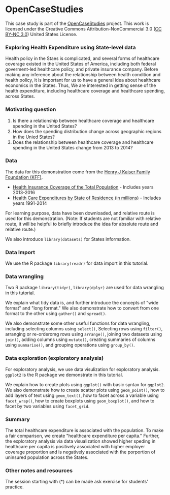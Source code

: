 # OpenCaseStudies

This case study is part of the [OpenCaseStudies]() project. This work is licensed under the Creative Commons Attribution-NonCommercial 3.0 ([CC BY-NC 3.0](https://creativecommons.org/licenses/by-nc/3.0/us/)) United States License.


### Exploring Health Expenditure using State-level data 

Health policy in the Staes is complicated, and several forms of healthcare 
coverage existed in the United States of America, including both federal goverment-led 
healthcare policy, and private insurance company. Before making any inference about 
the relationship between health condition and health policy, it is important for us to 
have a general idea about healthcare economics in the States. Thus, We are interested in 
getting sense of the health expenditure, including healthcare coverage and 
healthcare spending, across States.  

### Motivating question

1. Is there a relationship between healthcare coverage and healthcare spending in the United States?   
2. How does the spending distribution change across geographic regions in the Unied States?  
3. Does the relationship between healthcare coverage and healthcare spending in the United States change from 2013 to 2014?  

### Data

The data for this demonstration come from the [Henry J Kaiser Family Foundation (KFF)](https://www.kff.org). 

* [Health Insurance Coverage of the Total Population](https://www.kff.org/other/state-indicator/total-population/) - Includes years 2013-2016
* [Health Care Expenditures by State of Residence (in millions)](https://www.kff.org/other/state-indicator/health-care-expenditures-by-state-of-residence-in-millions/) - Includes years 1991-2014
 
For learning purpose, data have been downloaded, and relative route is used for this demonstration. 
(Note: If students are not familiar with relative route, it will be helpful to briefly introduce 
the idea for absolute route and relative route.)

We also introduce `library(datasets)` for States information.

### Data Import  
We use the R package `library(readr)` for data import in this tutorial.  

### Data wrangling 
Two R package `library(tidyr)`, `library(dplyr)` are used for data wrangling in this tutorial.  

We explain what tidy data is, and further introduce the concepts of "wide format" 
and "long format." We also demonstrate how to convert from one format to the other using 
`gather()` and `spread()`.

We also demonstrate some other useful functions for data wrangling, including 
selecting columns using `select()`, 
Selecting rows using `filter()`, 
arranging or re-orderomg rows using `arrange()`, 
joining two datasets using `join()`, 
adding columns using `mutate()`, 
creating summaries of columns using `summarise()`, 
and grouping operations using `group_by()`. 


### Data exploration (exploratory analysis)   
For exploratory analysis, we use data visulization for exploratory analysis. `ggplot2` is the R package 
we demonstrate in this tutorial. 

We explain how to create plots using `ggplot()` with basic syntax for `ggplot2`. 
We also demonstrate how to create scatter plots using `geom_point()`,
how to add layers of text using `geom_text()`, 
how to facet across a variable using `facet_wrap()`, 
how to create boxplots using `geom_boxplot()`, 
and how to facet by two variables using `facet_grid`. 


### Summary   

The total healthcare expenditure is associated with 
the population. To make a fair comparison, 
we create "healthcare expenditure per capita." 
Further, the exploratory analysis via data visualization showed 
higher speding in healthcare per capita 
is positively associated with higher 
employer coverage proportion and is 
negatively associated with the porportion 
of uninsured population across the States. 

### Other notes and resources

The session starting with (*) can be made ask exercise for students' practice.   
